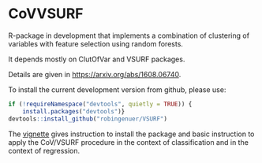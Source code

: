 
CoVVSURF
========

R-package in development that implements a combination of clustering of variables with feature selection using random forests.

It depends mostly on ClutOfVar and VSURF packages.

Details are given in <https://arxiv.org/abs/1608.06740>.

To install the current development version from github, please use:

``` r
if (!requireNamespace("devtools", quietly = TRUE)) {
    install.packages("devtools")}
devtools::install_github("robingenuer/VSURF")
```

The [vignette](https://robingenuer.github.io/CoVVSURF/) gives instruction to install the package and basic instruction to apply the CoV/VSURF procedure in the context of classification and in the context of regression.
